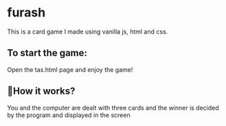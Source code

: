 # furash
This is a card game I made using vanilla js, html and css.

## To start the game:
Open the tas.html page and enjoy the  game!

## 🎯How it works?
You and the computer are dealt with three cards and the winner is decided by the program and displayed in the screen
